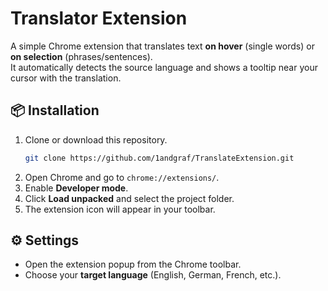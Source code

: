 # Translator Extension

A simple Chrome extension that translates text **on hover** (single words) or **on selection** (phrases/sentences).  
It automatically detects the source language and shows a tooltip near your cursor with the translation.

## 📦 Installation

1. Clone or download this repository.
   ```bash
   git clone https://github.com/1andgraf/TranslateExtension.git
   ```
2. Open Chrome and go to `chrome://extensions/`.
3. Enable **Developer mode**.
4. Click **Load unpacked** and select the project folder.
5. The extension icon will appear in your toolbar.

## ⚙️ Settings

- Open the extension popup from the Chrome toolbar.
- Choose your **target language** (English, German, French, etc.).
